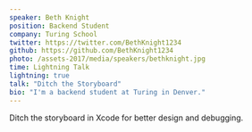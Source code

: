 ```yaml
---
speaker: Beth Knight
position: Backend Student
company: Turing School
twitter: https://twitter.com/BethKnight1234
github: https://github.com/BethKnight1234
photo: /assets-2017/media/speakers/bethknight.jpg
time: Lightning Talk
lightning: true
talk: "Ditch the Storyboard"
bio: "I'm a backend student at Turing in Denver."
---
```

Ditch the storyboard in Xcode for better design and debugging.

